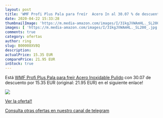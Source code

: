 ```yaml
---
layout: post
title: 'WMF Profi Plus Pala para freír  Acero In al 30.07 % de descuento'
date: 2020-04-22 15:33:28
thumbnailImage: 'https://m.media-amazon.com/images/I/31kgJVWAmHL._SL200_.jpg'
images: [ 'https://m.media-amazon.com/images/I/31kgJVWAmHL._SL200_.jpg' ]
comments: true
category: ofertas
author: ring
slug: B00008XV8Q
description:
actualPrice: 15.35 EUR
comparePrice: 21.95 EUR
inStock: true
---
```


Está [WMF Profi Plus Pala para freír  Acero Inoxidable Pulido](https://www.amazon.com/dp/B00008XV8Q/?tag=redken08-20) con 30.07 de descuento por 15.35 EUR (original: 21.95 EUR) en el siguiente enlace!

[![](https://m.media-amazon.com/images/I/31kgJVWAmHL._SL200_.jpg)](https://www.amazon.com/dp/B00008XV8Q/?tag=redken08-20)

[Ver la oferta!!](https://www.amazon.com/dp/B00008XV8Q/?tag=redken08-20)

[Consulta otras ofertas en nuestro canal de telegram](https://t.me/s/ofertas25)
